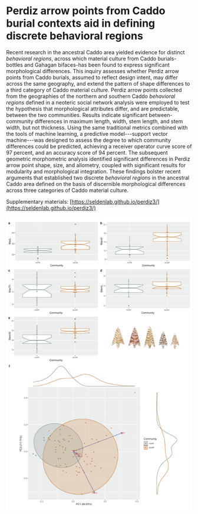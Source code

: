 # Perdiz arrow points from Caddo burial contexts aid in defining discrete behavioral regions

Recent research in the ancestral Caddo area yielded evidence for distinct _behavioral regions_, across which material culture from Caddo burials-bottles and Gahagan bifaces-has been found to express significant morphological differences. This inquiry assesses whether Perdiz arrow points from Caddo burials, assumed to reflect design intent, may differ across the same geography, and extend the pattern of shape differences to a third category of Caddo material culture. Perdiz arrow points collected from the geographies of the northern and southern Caddo _behavioral regions_ defined in a neoteric social network analysis were employed to test the hypothesis that morphological attributes differ, and are predictable, between the two communities. Results indicate significant between-community differences in maximum length, width, stem length, and stem width, but not thickness. Using the same traditional metrics combined with the tools of machine learning, a predictive model---support vector machine---was designed to assess the degree to which community differences could be predicted, achieving a receiver operator curve score of 97 percent, and an accuracy score of 94 percent. The subsequent geometric morphometric analysis identified significant differences in Perdiz arrow point shape, size, and allometry, coupled with significant results for modularity and morphological integration. These findings bolster recent arguments that established two discrete _behavioral regions_ in the ancestral Caddo area defined on the basis of discernible morphological differences across three categories of Caddo material culture.

Supplementary materials: [https://seldenlab.github.io/perdiz3/](https://seldenlab.github.io/perdiz3/)

![](fig/figure2.png)
